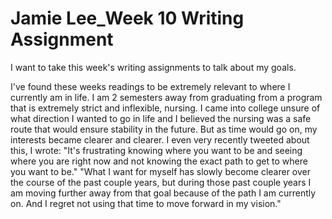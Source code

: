 # Jamie Lee_Week 10 Writing Assignment 
I want to take this week's writing assignments to talk about my goals. 

I've found these weeks readings to be extremely relevant to where I currently am in life. I am 2 semesters away from graduating from a program that is extremely strict and inflexible, nursing. I came into college unsure of what direction I wanted to go in life and I believed the nursing was a safe route that would ensure stability in the future. But as time would go on, my interests became clearer and clearer. 
I even very recently tweeted about this, I wrote: 
"It's frustrating knowing where you want to be and seeing where you are right now
and not knowing the exact path to get to where you want to be."
"What I want for myself has slowly become clearer over the course of the past couple years, but during those past couple years I am moving further away from that goal because of the path I am currently on. And I regret not using that time to move forward in my vision."